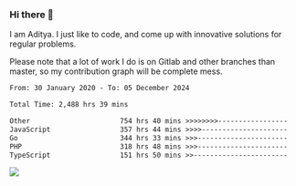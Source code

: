 ### Hi there 👋

I am Aditya. I just like to code, and come up with innovative solutions for regular problems.

Please note that a lot of work I do is on Gitlab and other branches than master, so my contribution graph will be complete mess.

<!--START_SECTION:waka-->

```txt
From: 30 January 2020 - To: 05 December 2024

Total Time: 2,488 hrs 39 mins

Other                      754 hrs 40 mins >>>>>>>>-----------------   30.32 %
JavaScript                 357 hrs 44 mins >>>>---------------------   14.37 %
Go                         344 hrs 33 mins >>>----------------------   13.84 %
PHP                        318 hrs 48 mins >>>----------------------   12.81 %
TypeScript                 151 hrs 50 mins >>-----------------------   06.10 %
```

<!--END_SECTION:waka-->

![](https://komarev.com/ghpvc/?username=BrainBuzzer)
